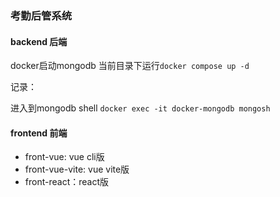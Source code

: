 ### 考勤后管系统

#### backend 后端

docker启动mongodb
当前目录下运行`docker compose up -d`

记录：

进入到mongodb shell
`docker exec -it docker-mongodb mongosh`

#### frontend 前端

+ front-vue: vue cli版    
+ front-vue-vite: vue vite版      
+ front-react：react版     
